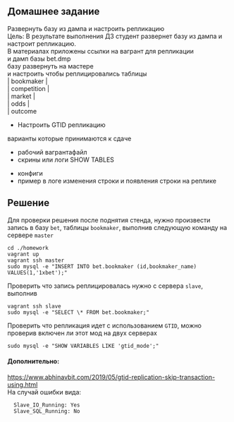## Домашнее задание  
Развернуть базу из дампа и настроить репликацию  
Цель: В результате выполнения ДЗ студент развернет базу из дампа и настроит репликацию.  
В материалах приложены ссылки на вагрант для репликации  
и дамп базы bet.dmp  
базу развернуть на мастере  
и настроить чтобы реплицировались таблицы  
| bookmaker |  
| competition |  
| market |  
| odds |  
| outcome  
  
* Настроить GTID репликацию  
  
варианты которые принимаются к сдаче  
- рабочий вагрантафайл  
- скрины или логи SHOW TABLES  
* конфиги  
* пример в логе изменения строки и появления строки на реплике  

## Решение  
Для проверки решения после поднятия стенда, нужно произвести запись в базу `bet`, таблицы `bookmaker`, выполнив следующую команду на сервере `master`  
```
cd ./homework
vagrant up
vagrant ssh master
sudo mysql -e "INSERT INTO bet.bookmaker (id,bookmaker_name) VALUES(1,'1xbet');"
```

Проверить что запись реплицировалась нужно с сервера `slave`, выполнив

```
vagrant ssh slave
sudo mysql -e "SELECT \* FROM bet.bookmaker;"
```

Проверить что репликация идет с использованием `GTID`, можно проверив включен ли этот мод на двух серверах

```
sudo mysql -e "SHOW VARIABLES LIKE 'gtid_mode';"
```
#### Дополнительно:  
https://www.abhinavbit.com/2019/05/gtid-replication-skip-transaction-using.html  
На случай ошибки вида:  
```
  Slave_IO_Running: Yes
  Slave_SQL_Running: No
```
